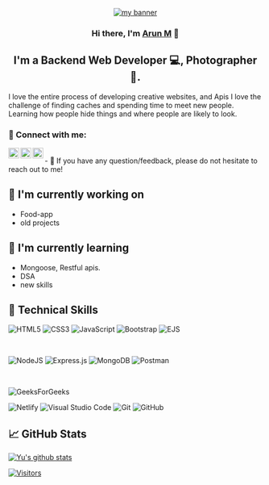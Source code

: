<p align="center">
  <a href="https://drive.google.com/file/d/1b31Ns48caoWIJw91qjKgyLN6EYOAQ6qw/view?usp=sharing" target="_blank" rel="noreferrer"><img src="https://drive.google.com/file/d/1b31Ns48caoWIJw91qjKgyLN6EYOAQ6qw/view?usp=sharing" alt="my banner"></a>
</p>

<h3 align="center">
Hi there, I'm <a href="https://arunmeti.netlify.app" target="_blank" rel="noreferrer">Arun M</a> 👋
</h3>

<h2 align="center">
I'm a Backend Web Developer 💻, Photographer 📸.
</h2> 

I love the entire process of developing creative websites, and Apis I love the challenge of finding caches and spending time to meet new people. Learning how people hide things and where people are likely to look.

### 🤝 Connect with me:

<a href="https://www.linkedin.com/in/arun-m-47884223a/"><img align="left" src="https://raw.githubusercontent.com/yushi1007/yushi1007/main/images/linkedin.svg" alt="  LinkedIn" width="21px"/></a>
<a href="https://www.instagram.com/a_r_u_n___m___/"><img align="left" src="https://raw.githubusercontent.com/yushi1007/yushi1007/main/images/instagram.svg" alt="  Instagram" width="21px"/></a>
<a href="https://arunmeti.netlify.app"><img align="left" src="https://raw.githubusercontent.com/yushi1007/yushi1007/main/images/medium.svg" alt="Yu Shi | Medium" width="21px"/></a>

</br>
- 💬 If you have any question/feedback, please do not hesitate to reach out to me!

## 🔭 I'm currently working on

- Food-app
- old projects

## 🌱 I'm currently learning

- Mongoose, Restful apis.
- DSA
- new skills 

## 💼 Technical Skills


![HTML5](https://img.shields.io/badge/html5-%23E34F26.svg?style=for-the-badge&logo=html5&logoColor=white)
![CSS3](https://img.shields.io/badge/css3-%231572B6.svg?style=for-the-badge&logo=css3&logoColor=white)
![JavaScript](https://img.shields.io/badge/javascript-%23323330.svg?style=for-the-badge&logo=javascript&logoColor=%23F7DF1E)
![Bootstrap](https://img.shields.io/badge/bootstrap-%23563D7C.svg?style=for-the-badge&logo=bootstrap&logoColor=white)
![EJS](https://img.shields.io/badge/ejs-%23B4CA65.svg?style=for-the-badge&logo=ejs&logoColor=black)


</br>

![NodeJS](https://img.shields.io/badge/node.js-6DA55F?style=for-the-badge&logo=node.js&logoColor=white)
![Express.js](https://img.shields.io/badge/express.js-%23404d59.svg?style=for-the-badge&logo=express&logoColor=%2361DAFB)
![MongoDB](https://img.shields.io/badge/MongoDB-%234ea94b.svg?style=for-the-badge&logo=mongodb&logoColor=white)
![Postman](https://img.shields.io/badge/Postman-FF6C37?style=for-the-badge&logo=postman&logoColor=white)

</br>



![GeeksForGeeks](https://img.shields.io/badge/GeeksforGeeks-gray?style=for-the-badge&logo=geeksforgeeks&logoColor=35914c)

![Netlify](https://img.shields.io/badge/netlify-%23000000.svg?style=for-the-badge&logo=netlify&logoColor=#00C7B7)
![Visual Studio Code](https://img.shields.io/badge/Visual%20Studio%20Code-0078d7.svg?style=for-the-badge&logo=visual-studio-code&logoColor=white)
![Git](https://img.shields.io/badge/git-%23F05033.svg?style=for-the-badge&logo=git&logoColor=white)
![GitHub](https://img.shields.io/badge/github-%23121011.svg?style=for-the-badge&logo=github&logoColor=white)

## 📈 GitHub Stats 

[![Yu's github stats](https://github-readme-stats.vercel.app/api?username=arunmeti2018)](https://github.com/arunmeti2018)

[![Visitors](https://visitor-badge.glitch.me/badge?page_id=arunmeti2018.arunmeti2018)](https://arunmeti.netlify.app/)
